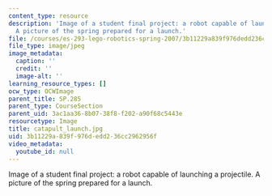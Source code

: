 ```yaml
---
content_type: resource
description: 'Image of a student final project: a robot capable of launching a projectile.
  A picture of the spring prepared for a launch.'
file: /courses/es-293-lego-robotics-spring-2007/3b11229a839f976dedd236cc2962956f_catapult_launch.jpg
file_type: image/jpeg
image_metadata:
  caption: ''
  credit: ''
  image-alt: ''
learning_resource_types: []
ocw_type: OCWImage
parent_title: SP.285
parent_type: CourseSection
parent_uid: 3ac1aa36-8b07-38f8-f202-a90f68c5443e
resourcetype: Image
title: catapult_launch.jpg
uid: 3b11229a-839f-976d-edd2-36cc2962956f
video_metadata:
  youtube_id: null
---
```

Image of a student final project: a robot capable of launching a projectile. A picture of the spring prepared for a launch.

